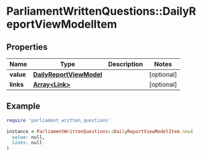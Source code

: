 # ParliamentWrittenQuestions::DailyReportViewModelItem

## Properties

| Name | Type | Description | Notes |
| ---- | ---- | ----------- | ----- |
| **value** | [**DailyReportViewModel**](DailyReportViewModel.md) |  | [optional] |
| **links** | [**Array&lt;Link&gt;**](Link.md) |  | [optional] |

## Example

```ruby
require 'parliament_written_questions'

instance = ParliamentWrittenQuestions::DailyReportViewModelItem.new(
  value: null,
  links: null
)
```

